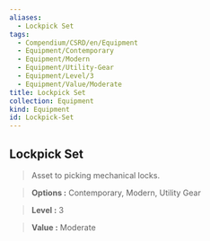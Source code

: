 ```yaml
---
aliases:
  - Lockpick Set
tags:
  - Compendium/CSRD/en/Equipment
  - Equipment/Contemporary
  - Equipment/Modern
  - Equipment/Utility-Gear
  - Equipment/Level/3
  - Equipment/Value/Moderate
title: Lockpick Set
collection: Equipment
kind: Equipment
id: Lockpick-Set
---
```

## Lockpick Set    
    
>Asset to picking mechanical locks.    
> **Options :** Contemporary, Modern, Utility Gear    
> **Level :** 3    
> **Value :** Moderate
